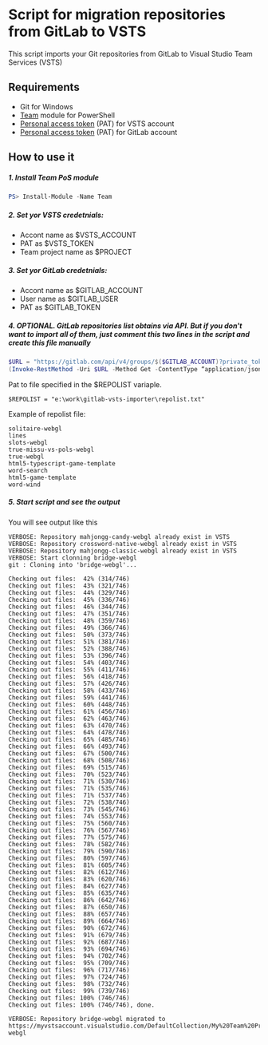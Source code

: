 # Script for migration repositories from GitLab to VSTS

This script imports your Git repositories from GitLab to Visual Studio Team Services (VSTS)

## Requirements

 * Git for Windows
 * [Team](https://github.com/DarqueWarrior/team) module for PowerShell 
 * [Personal access token](https://www.visualstudio.com/en-us/docs/setup-admin/team-services/use-personal-access-tokens-to-authenticate) (PAT) for VSTS account
 * [Personal access token](https://docs.gitlab.com/ee/api/README.html#personal-access-tokens) (PAT) for GitLab account

## How to use it

##### 1. Install Team PoS module 

```powershell
PS> Install-Module -Name Team
```

##### 2. Set yor VSTS credetnials:
* Accont name as $VSTS_ACCOUNT
* PAT as $VSTS_TOKEN 
* Team project name as $PROJECT

##### 3. Set yor GitLab credetnials:
* Accont name as $GITLAB_ACCOUNT
* User name as $GITLAB_USER
* PAT as $GITLAB_TOKEN

##### 4. OPTIONAL. GitLab repositories list obtains via API. But if you don't want to import all of them, just comment this two lines in the script and create this file manually
```powershell
$URL = "https://gitlab.com/api/v4/groups/$($GITLAB_ACCOUNT)?private_token=$($GITLAB_TOKEN)"
(Invoke-RestMethod -Uri $URL -Method Get -ContentType “application/json”).projects.name | Out-File -FilePath $REPOLIST
```

Pat to file specified in the $REPOLIST variaple.
```
$REPOLIST = "e:\work\gitlab-vsts-importer\repolist.txt"
```
Example of repolist file:
```
solitaire-webgl
lines
slots-webgl
true-missu-vs-pols-webgl
true-webgl
html5-typescript-game-template
word-search
html5-game-template
word-wind
```

##### 5. Start script and see the output

You will see output like this

```
VERBOSE: Repository mahjongg-candy-webgl already exist in VSTS
VERBOSE: Repository crossword-native-webgl already exist in VSTS
VERBOSE: Repository mahjongg-classic-webgl already exist in VSTS
VERBOSE: Start clonning bridge-webgl
git : Cloning into 'bridge-webgl'...
 
Checking out files:  42% (314/746)   
Checking out files:  43% (321/746)   
Checking out files:  44% (329/746)   
Checking out files:  45% (336/746)   
Checking out files:  46% (344/746)   
Checking out files:  47% (351/746)   
Checking out files:  48% (359/746)   
Checking out files:  49% (366/746)   
Checking out files:  50% (373/746)   
Checking out files:  51% (381/746)   
Checking out files:  52% (388/746)   
Checking out files:  53% (396/746)   
Checking out files:  54% (403/746)   
Checking out files:  55% (411/746)   
Checking out files:  56% (418/746)   
Checking out files:  57% (426/746)   
Checking out files:  58% (433/746)   
Checking out files:  59% (441/746)   
Checking out files:  60% (448/746)   
Checking out files:  61% (456/746)   
Checking out files:  62% (463/746)   
Checking out files:  63% (470/746)   
Checking out files:  64% (478/746)   
Checking out files:  65% (485/746)   
Checking out files:  66% (493/746)   
Checking out files:  67% (500/746)   
Checking out files:  68% (508/746)   
Checking out files:  69% (515/746)   
Checking out files:  70% (523/746)   
Checking out files:  71% (530/746)   
Checking out files:  71% (535/746)   
Checking out files:  71% (537/746)   
Checking out files:  72% (538/746)   
Checking out files:  73% (545/746)   
Checking out files:  74% (553/746)   
Checking out files:  75% (560/746)   
Checking out files:  76% (567/746)   
Checking out files:  77% (575/746)   
Checking out files:  78% (582/746)   
Checking out files:  79% (590/746)   
Checking out files:  80% (597/746)   
Checking out files:  81% (605/746)   
Checking out files:  82% (612/746)   
Checking out files:  83% (620/746)   
Checking out files:  84% (627/746)   
Checking out files:  85% (635/746)   
Checking out files:  86% (642/746)   
Checking out files:  87% (650/746)   
Checking out files:  88% (657/746)   
Checking out files:  89% (664/746)   
Checking out files:  90% (672/746)   
Checking out files:  91% (679/746)   
Checking out files:  92% (687/746)   
Checking out files:  93% (694/746)   
Checking out files:  94% (702/746)   
Checking out files:  95% (709/746)   
Checking out files:  96% (717/746)   
Checking out files:  97% (724/746)   
Checking out files:  98% (732/746)   
Checking out files:  99% (739/746)   
Checking out files: 100% (746/746)   
Checking out files: 100% (746/746), done.

VERBOSE: Repository bridge-webgl migrated to https://myvstsaccount.visualstudio.com/DefaultCollection/My%20Team%20Project/_git/bridge-webgl
```
